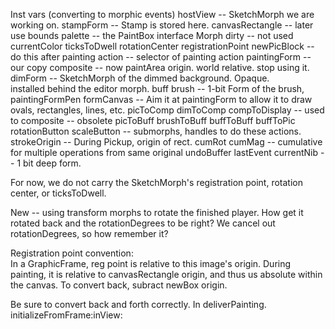 Inst vars (converting to morphic events)
hostView -- SketchMorph we are working on.
stampForm -- Stamp is stored here.
canvasRectangle -- later use bounds
palette -- the PaintBox interface Morph
dirty -- not used
currentColor 
ticksToDwell rotationCenter registrationPoint 
newPicBlock -- do this after painting
action -- selector of painting action
paintingForm -- our copy
composite -- now paintArea origin.  world relative.  stop using it.
dimForm -- SketchMorph of the dimmed background.  Opaque.  
		installed behind the editor morph.
buff 
brush -- 1-bit Form of the brush, 
paintingFormPen 
formCanvas -- Aim it at paintingForm to allow it to draw ovals, rectangles, lines, etc.
picToComp dimToComp compToDisplay -- used to composite -- obsolete
picToBuff brushToBuff buffToBuff buffToPic 
rotationButton scaleButton -- submorphs, handles to do these actions.
strokeOrigin -- During Pickup, origin of rect. 
cumRot cumMag -- cumulative for multiple operations from same original
undoBuffer 
lastEvent 
currentNib -- 1 bit deep form.


For now, we do not carry the SketchMorph's registration point, rotation center, or ticksToDwell.

New -- using transform morphs to rotate the finished player.  How get it rotated back and the rotationDegrees to be right?  We cancel out rotationDegrees, so how remember it?

Registration point convention:  
In a GraphicFrame, reg point is relative to this image's origin.
During painting, it is relative to canvasRectangle origin, and thus us absolute within the canvas.  To convert back, subract newBox origin.

Be sure to convert back and forth correctly.  In deliverPainting. initializeFromFrame:inView: 